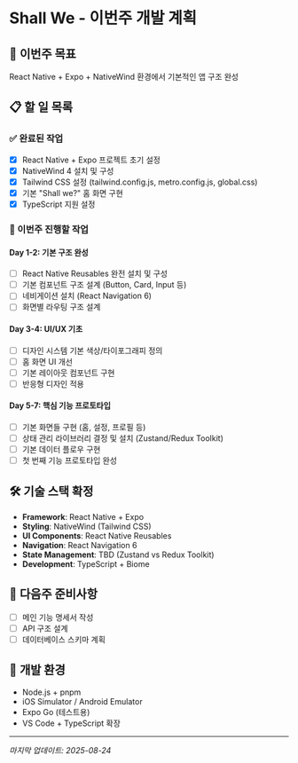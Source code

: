 # Shall We - 이번주 개발 계획

## 🎯 이번주 목표
React Native + Expo + NativeWind 환경에서 기본적인 앱 구조 완성

## 📋 할 일 목록

### ✅ 완료된 작업
- [x] React Native + Expo 프로젝트 초기 설정
- [x] NativeWind 4 설치 및 구성
- [x] Tailwind CSS 설정 (tailwind.config.js, metro.config.js, global.css)
- [x] 기본 "Shall we?" 홈 화면 구현
- [x] TypeScript 지원 설정

### 🚀 이번주 진행할 작업

#### Day 1-2: 기본 구조 완성
- [ ] React Native Reusables 완전 설치 및 구성
- [ ] 기본 컴포넌트 구조 설계 (Button, Card, Input 등)
- [ ] 네비게이션 설치 (React Navigation 6)
- [ ] 화면별 라우팅 구조 설계

#### Day 3-4: UI/UX 기초
- [ ] 디자인 시스템 기본 색상/타이포그래피 정의
- [ ] 홈 화면 UI 개선
- [ ] 기본 레이아웃 컴포넌트 구현
- [ ] 반응형 디자인 적용

#### Day 5-7: 핵심 기능 프로토타입
- [ ] 기본 화면들 구현 (홈, 설정, 프로필 등)
- [ ] 상태 관리 라이브러리 결정 및 설치 (Zustand/Redux Toolkit)
- [ ] 기본 데이터 플로우 구현
- [ ] 첫 번째 기능 프로토타입 완성

## 🛠 기술 스택 확정
- **Framework**: React Native + Expo
- **Styling**: NativeWind (Tailwind CSS)
- **UI Components**: React Native Reusables
- **Navigation**: React Navigation 6
- **State Management**: TBD (Zustand vs Redux Toolkit)
- **Development**: TypeScript + Biome

## 📝 다음주 준비사항
- [ ] 메인 기능 명세서 작성
- [ ] API 구조 설계
- [ ] 데이터베이스 스키마 계획

## 🔧 개발 환경
- Node.js + pnpm
- iOS Simulator / Android Emulator
- Expo Go (테스트용)
- VS Code + TypeScript 확장

---
*마지막 업데이트: 2025-08-24*